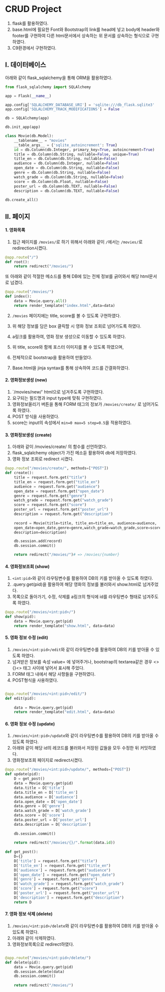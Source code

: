 # CRUD Project
1. flask를 활용하였다.
2. base.html에 필요한 Font와 Bootstrap의 link를 head에 넣고 body에 header와 footer를 구현하여
다른 html문서에서 상속하는 위 문서를 상속하는 형식으로 구현하였다. 
3. C9환경에서 구현하였다.

## I. 데이터베이스
아래와 같이 flask_sqlalchemy을 통해 ORM을 활용하였다.

```python
from flask_sqlalchemy import SQLAlchemy

app = Flask(__name__)

app.config['SQLALCHEMY_DATABASE_URI'] = 'sqlite:///db_flask.sqlite3'
app.config['SQLALCHEMY_TRACK_MODIFICATIONS'] = False

db = SQLAlchemy(app)

db.init_app(app)

class Movie(db.Model):
    __tablename__ = "movies"
    __table_args__ = {'sqlite_autoincrement': True}
    id = db.Column(db.Integer, primary_key=True, autoincrement=True)
    title = db.Column(db.String, nullable=False, unique=True)
    title_en = db.Column(db.String, nullable=False)
    audience = db.Column(db.Integer, nullable=False)
    open_date = db.Column(db.String, nullable=False)
    genre = db.Column(db.String, nullable=False)
    watch_grade = db.Column(db.String, nullable=False)
    score = db.Column(db.Float, nullable=False)
    poster_url = db.Column(db.TEXT, nullable=False)
    description = db.Column(db.TEXT, nullable=False)
    
db.create_all()

```
## II. 페이지
#### 1. 영화목록 
1. 접근 페이지를 `/movies/`로 하기 위해서
아래와 같이 `/`에서는 `/movies/`로 redirection시켰다.

```python
@app.route("/")
def root():
    return redirect("/movies/")
```

또 아래와 같이 적절한 메소드를 통해 DB에 있는 전체 정보를 긁어와서 해당 html문서로 넘겼다.

```python
@app.route("/movies/")
def index():
    data = Movie.query.all()
    return render_template("index.html",data=data)
```

2. `/movies` 페이지에는 title, score를 볼 수 있도록 구현하였다.

3. 위 해당 정보를 담은 box 클릭할 시 영화 정보 조회로 넘어가도록 하였다.

4. a링크를 활용하여, 영화 정보 생성으로 이동할 수 있도록 하였다.

5. 위 title, score와 함께 포스터 이미지를 볼 수 있도록 하였으며,
6. 전체적으로 bootstrap을 활용하여 만들었다.
7. Base.html을 jinja syntax를 통해 상속하여 코드를 간결화하였다.


#### 2. 영화정보생성 (new)
1. `/movies/new/' html으로 넘겨주도록 구현하였다.
2. 요구되는 필드명과 input type에 맞춰 구현하였다.
3. 영화정보올리기 버튼을 통해 FORM 태그의 정보가 `/movies/create/` 로 넘어가도록 하였다.
4. POST 방식을 사용하였다.
5. score는 input의 속성에서 `min=0 max=5 step=0.5`을 적용하였다.


#### 3. 영화정보생성 (create)
1. 아래와 같이 /movies/create/ 의 함수를 선언하였다.
2. flask_sqlalchemy object가 가진 메소듣 활용하여 db에 저장하였다.
3. 영화 정보 조회로 redirect 시켰다.

```python
@app.route("/movies/create/", methods=["POST"])
def create():
    title = request.form.get("title")
    title_en = request.form.get("title_en")
    audience = request.form.get("audience")
    open_date = request.form.get("open_date")
    genre = request.form.get("genre")
    watch_grade = request.form.get("watch_grade")
    score = request.form.get("score")
    poster_url = request.form.get("poster_url")
    description = request.form.get("description")
    
    record = Movie(title=title, title_en=title_en, audience=audience,
    open_date=open_date,genre=genre,watch_grade=watch_grade,score=score,poster_url=poster_url,
    description=description)

    db.session.add(record)
    db.session.commit()

    return redirect("/movies/")# => /movies/{number}
```
#### 4. 영화정보조회 (show)
1. `<int:pid>`와 같이 라우팅변수를 활용하여 DB의 키를 받아올 수 있도록 하였다.
2. .query.get(pid)을 활용하여 해당 영화의 정보를 불러와서 show.html로 넘겨주었다.
3. 목록으로 돌아가기, 수정, 삭제를 a링크의 형식에 id를 라우팅변수 형태로 넘겨주도록 하였다.

```python
@app.route("/movies/<int:pid>/")
def show(pid):
    data = Movie.query.get(pid)
    return render_template("show.html", data=data)
```

#### 5. 영화 정보 수정 (edit)
1. `/movies/<int:pid>/edit`와 같이 라우팅변수를 활용하여 DB의 키를 받아올 수 있도록 하였다.
2. 넘겨받은 정보를 속성 value= 에 넣어주거나, bootstrap의 textarea같은 경우 <>{}<> 태그 사이에 넣어서 표시해 주었다.
3. FORM 태그 내에서 해당 사항들을 구현하였다.
4. POST형식을 사용하였다.

```python

@app.route("/movies/<int:pid>/edit/")
def edit(pid):
    
    data = Movie.query.get(pid)
    return render_template("edit.html", data=data)

```

#### 6. 영화 정보 수정 (update)
1. `/movies/<int:pid>/update`와 같이 라우팅변수를 활용하여 DB의 키를 받아올 수 있도록 하였다.
2. 아래와 같이 해당 id의 레코드를 불러와서 저장된 값들을 모두 수정한 뒤 커밋하였다.
3. 영화정보조회 페이지로 redirect시켰다.

```python
@app.route("/movies/<int:pid>/update/", methods=["POST"])
def update(pid):
    D = get_post()
    data = Movie.query.get(pid)
    data.title = D['title']
    data.title_en = D['title_en']
    data.audience = D['audience']
    data.open_date = D['open_date']
    data.genre = D['genre']
    data.watch_grade = D['watch_grade']
    data.score = D['score']
    data.poster_url = D['poster_url']
    data.description = D['description']
    
    db.session.commit()
    
    return redirect("/movies/{}/".format(data.id))
    
def get_post():
    D={}
    D['title'] = request.form.get("title")
    D['title_en'] = request.form.get("title_en")
    D['audience'] = request.form.get("audience")
    D['open_date'] = request.form.get("open_date")
    D['genre'] = request.form.get("genre")
    D['watch_grade'] = request.form.get("watch_grade")
    D['score'] = request.form.get("score")
    D['poster_url'] = request.form.get("poster_url")
    D['description'] = request.form.get("description")
    return D

```
#### 7. 영화 정보 삭제 (delete)
1. `/movies/<int:pid>/delete`와 같이 라우팅변수를 활용하여 DB의 키를 받아올 수 있도록 하였다.
2. 아래와 같이 삭제하였다.
3. 영화정보목록으로 redirect하였다.

```python

@app.route("/movies/<int:pid>/delete/")
def delete(pid):
    data = Movie.query.get(pid)
    db.session.delete(data)
    db.session.commit()
    
    return redirect("/movies/")

```